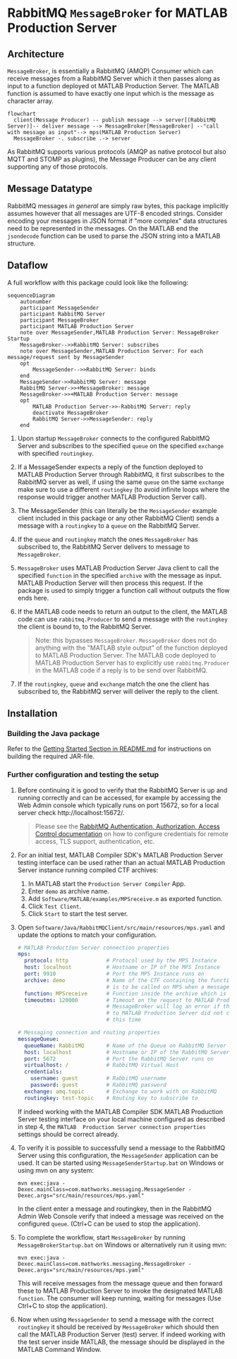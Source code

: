 # RabbitMQ `MessageBroker` for MATLAB Production Server

## Architecture
`MessageBroker`, is essentially a RabbitMQ (AMQP) Consumer which can receive
messages from a RabbitMQ Server which it then passes along as input to a
function deployed ot MATLAB Production Server. The MATLAB function is assumed to
have exactly one input which is the message as character array.

```mermaid
flowchart
  client(Message Producer) -- publish message --> server[(RabbitMQ Server)]-- deliver message --> MessageBroker[MessageBroker] --"call with message as input"--> mps(MATLAB Production Server)
  MessageBroker -. subscribe .-> server
```

As RabbitMQ supports various protocols (AMQP as native protocol but also MQTT
and STOMP as plugins), the Message Producer can be any client supporting any of
those protocols.

## Message Datatype
RabbitMQ messages _in general_ are simply raw bytes, this package implicitly
assumes however that all messages are UTF-8 encoded strings. Consider encoding
your messages in JSON format if "more complex" data structures need to be
represented in the messages. On the MATLAB end the `jsondecode` function can be
used to parse the JSON string into a MATLAB structure.

## Dataflow
A full workflow with this package could look like the following:

```mermaid
sequenceDiagram
    autonumber
    participant MessageSender
    participant RabbitMQ Server
    participant MessageBroker
    participant MATLAB Production Server
    note over MessageSender,MATLAB Production Server: MessageBroker Startup
    MessageBroker-->>RabbitMQ Server: subscribes
    note over MessageSender,MATLAB Production Server: For each message/request sent by MessageSender
    opt
        MessageSender-->>RabbitMQ Server: binds
    end
    MessageSender->>RabbitMQ Server: message
    RabbitMQ Server->>+MessageBroker: message
    MessageBroker->>+MATLAB Production Server: message
    opt
        MATLAB Production Server->>-RabbitMQ Server: reply
        deactivate MessageBroker
        RabbitMQ Server->>MessageSender: reply
    end
```

1. Upon startup `MessageBroker` connects to the configured RabbitMQ Server and
   subscribes to the specified `queue` on the specified `exchange` with
   specified `routingkey`.

2. If a MessageSender expects a reply of the function deployed to MATLAB
   Production Server through RabbitMQ, it first subscribes to the RabbitMQ
   server as well, if using the same `queue` on the same `exchange` make sure to
   use a different `routingkey` (to avoid infinite loops where the response
   would trigger another MATLAB Production Server call).

3. The MessageSender (this can literally be the `MessageSender` example client
   included in this package or any other RabbitMQ Client) sends a message with a
   `routingkey` to a `queue` on the RabbitMQ Server.

4. If the `queue` and `routingkey` match the ones `MessageBroker` has subscribed
   to, the RabbitMQ Server delivers to message to `MessageBroker`.

5. `MessageBroker` uses MATLAB Production Server Java client to call the
   specified `function` in the specified `archive` with the message as input.
   MATLAB Production Server will then process this request. If the package is
   used to simply trigger a function call without outputs the flow ends here.

6. If the MATLAB code needs to return an output to the client, the MATLAB code
   can use `rabbitmq.Producer` to send a message with the `routingkey` the
   client is bound to, to the RabbitMQ Server.

    > Note: this bypasses `MessageBroker`. `MessageBroker` does not do anything
    > with the "MATLAB style output" of the function deployed to MATLAB
    > Production Server. The MATLAB code deployed to MATLAB Production Server
    > has to explicitly use `rabbitmq.Producer` in the MATLAB code if a reply is
    > to be send over RabbitMQ.

7. If the `routingkey`, `queue` and `exchange` match the one the client has
   subscribed to, the RabbitMQ server will deliver the reply to the client.

## Installation
### Building the Java package
Refer to the [Getting Started Section in
README.md](../README.md#build-rabbitmq-matlab-java-client-package) for
instructions on building the required JAR-file.

### Further configuration and testing the setup

1.	Before continuing it is good to verify that the RabbitMQ Server is up and
running correctly and can be accessed, for example by accessing the Web Admin
console which typically runs on port 15672, so for a local server check
http://localhost:15672/.

    > Please see the [RabbitMQ Authentication, Authorization, Access Control 
    > documentation](https://www.rabbitmq.com/access-control.html) on how to 
    > configure credentials for remote access, TLS support, authentication, etc.

2.  For an initial test, MATLAB Compiler SDK's MATLAB Production Server testing
    interface can be used rather than an actual MATLAB Production Server
    instance running compiled CTF archives:

    1. In MATLAB start the `Production Server Compiler` App. 
    2. Enter `demo` as archive name.
    3. Add `Software/MATLAB/examples/MPSreceive.m` as exported function.
    4. Click `Test Client`.
    5. Click `Start` to start the test server.

3.	Open `Software/Java/RabbitMQClient/src/main/resources/mps.yaml` and update
the options to match your configuration.

    ```yaml
    # MATLAB Production Server connection properties
    mps:
      protocol: http            # Protocol used by the MPS Instance
      host: localhost           # Hostname or IP of the MPS Instance
      port: 9910                # Port the MPS Instance runs on
      archive: demo             # Name of the CTF containing the function which
                                # is to be called on MPS when a message received
      function: MPSreceive      # Function inside the archive which is to be called
      timeoutms: 120000         # Timeout on the request to MATLAB Production Server
                                # MessageBroker will log an error if the request
                                # to MATLAB Production Server did not complete within
                                # this time

    # Messaging connection and routing properties
    messageQueue:
      queueName: RabbitMQ       # Name of the Queue on RabbitMQ Server
      host: localhost           # Hostname or IP of the RabbitMQ Server
      port: 5672                # Port the RabbitMQ Server runs on
      virtualhost: /            # RabbitMQ Virtual Host
      credentials: 
        username: guest         # RabbitMQ username
        password: guest         # RabbitMQ password
      exchange: amq.topic       # Exchange to work with on RabbitMQ
      routingkey: test-topic    # Routing key to subscribe to
    ```

    If indeed working with the MATLAB Compiler SDK MATLAB Production Server testing
    interface on your local machine configured as described in step 4, the `MATLAB 
    Production Server connection properties` settings should be correct already. 

4.	To verify it is possible to successfully send a message to the RabbitMQ
Server using this configuration, the `MessageSender` application can be used. It
can be started using `MessageSenderStartup.bat` on Windows or using mvn on any
system:

    ```
    mvn exec:java -Dexec.mainClass=com.mathworks.messaging.MessageSender -Dexec.args="src/main/resources/mps.yaml"
    ```

    In the client enter a message and routingkey, then in the RabbitMQ Admin Web Console
    verify that indeed a message was received on the configured `queue`. (Ctrl+C can be
    used to stop the application).

5.	To complete the workflow, start `MessageBroker` by running
`MessageBrokerStartup.bat` on Windows or alternatively run it using mvn:

    ```
    mvn exec:java -Dexec.mainClass=com.mathworks.messaging.MessageBroker -Dexec.args="src/main/resources/mps.yaml"
    ```

    This will receive messages from the message queue and then forward these to MATLAB
    Production Server to invoke the designated MATLAB `function`. The consumer will keep
    running, waiting for messages (Use Ctrl+C to stop the application).

6.  Now when using `MessageSender` to send a message with the correct
    `routingkey` it should be received by `MessageBroker` which should then call
    the MATLAB Production Server (test) server. If indeed working with the test
    server inside MATLAB, the message should be displayed in the MATLAB Command
    Window.

[//]: #  (Copyright 2022 The MathWorks, Inc.)